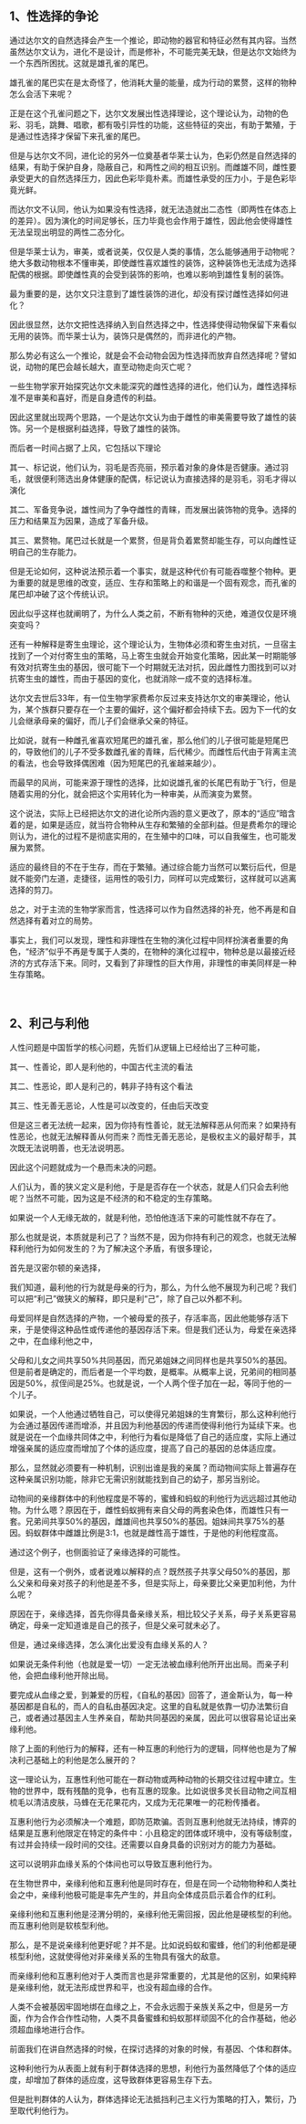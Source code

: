 <h2>1、性选择的争论</h2><p data-pid="0mh8Z4qr">通过达尔文的自然选择会产生一个推论，即动物的器官和特征必然有其内容。当然虽然达尔文认为，进化不是设计，而是修补，不可能完美无缺，但是达尔文始终为一个东西所困扰。这就是雄孔雀的尾巴。</p><p data-pid="qyMtjkbb">雄孔雀的尾巴实在是太奇怪了，他消耗大量的能量，成为行动的累赘，这样的物种怎么会活下来呢？</p><p data-pid="QvPN3jEC">正是在这个孔雀问题之下，达尔文发展出性选择理论，这个理论认为，动物的色彩、羽毛，跳舞、唱歌，都有吸引异性的功能，这些特征的突出，有助于繁殖，于是通过性选择才保留下来孔雀的尾巴。</p><p data-pid="Pmx-gJqL">但是与达尔文不同，进化论的另外一位奠基者华莱士认为，色彩仍然是自然选择的结果，有助于保护自身，隐蔽自己，和两性之间的相互识别。而雌雄不同，雌性要承受更大的自然选择压力，因此色彩毕竟朴素。而雄性承受的压力小，于是色彩毕竟光鲜。</p><p data-pid="_-gvHkTT">而达尔文不认同，他认为如果没有性选择，就无法造就出二态性（即两性在体态上的差异）。因为演化的时间足够长，压力毕竟也会作用于雄性，因此他会使得雄性无法呈现出明显的两性二态分化。</p><p data-pid="ausgtrvh">但是华莱士认为，审美，或者说美，仅仅是人类的事情，怎么能够通用于动物呢？绝大多数动物根本不懂审美，即使雌性喜欢雄性的装饰，这种装饰也无法成为选择配偶的根据。即使雌性真的会受到装饰的影响，也难以影响到雄性复制的装饰。</p><p data-pid="viMSv-P0">最为重要的是，达尔文只注意到了雄性装饰的进化，却没有探讨雌性选择如何进化？</p><p data-pid="Rbl88OoU">因此很显然，达尔文把性选择纳入到自然选择之中，性选择使得动物保留下来看似无用的装饰。而华莱士认为，装饰只是偶然的，而非进化的产物。</p><p data-pid="D5YNMHhp">那么势必有这么一个推论，就是会不会动物会因为性选择而放弃自然选择呢？譬如说，动物的尾巴会越长越大，直至动物走向灭亡呢？</p><p data-pid="xHB_83RE">一些生物学家开始探究达尔文未能深究的雌性选择的进化，他们认为，雌性选择标准不是审美和喜好，而是自身遗传的利益。</p><p data-pid="SmzRXd7u">因此这里就出现两个思路，一个是达尔文认为由于雌性的审美需要导致了雄性的装饰。另一个是根据利益选择，导致了雄性的装饰。</p><p data-pid="QJjp7H9y">而后者一时间占据了上风，它包括以下理论</p><p data-pid="E9XQ4ZxC">其一、标记说，他们认为，羽毛是否亮丽，预示着对象的身体是否健康。通过羽毛，就很便利筛选出身体健康的配偶，标记说认为直接选择的是羽毛，羽毛才得以演化</p><p data-pid="VD3oekPl">其二、军备竞争说，雄性间为了争夺雌性的青睐，而发展出装饰物的竞争。选择的压力和结果互为因果，造成了军备升级。</p><p data-pid="GWN9PN9x">其三、累赘物。尾巴过长就是一个累赘，但是背负着累赘却能生存，可以向雌性证明自己的生存能力。</p><p data-pid="HvSKRMxG">但是无论如何，这种说法预示着一个事实，就是这种代价有可能吞噬整个物种。更为重要的就是思维的改变，适应、生存和策略上的和谐是一个固有观念，而孔雀的尾巴却冲破了这个传统认识。</p><p data-pid="lLo-tTuT">因此似乎这样也就阐明了，为什么人类之前，不断有物种的灭绝，难道仅仅是环境突变吗？</p><p data-pid="J0YoSUFp">还有一种解释是寄生虫理论，这个理论认为，生物体必须和寄生虫对抗，一旦宿主找到了一个对付寄生虫的策略，马上寄生虫就会开始变化策略，因此某一时期能够有效对抗寄生虫的基因，很可能下一个时期就无法对抗，因此雌性力图找到可以对抗寄生虫的雄性，而由于基因的变化，也就消除一成不变的选择标准。</p><p data-pid="DJNs3yiQ">达尔文去世后33年，有一位生物学家费希尔反过来支持达尔文的审美理论，他认为，某个族群只要存在一个主要的偏好，这个偏好都会持续下去。因为下一代的女儿会继承母亲的偏好，而儿子们会继承父亲的特征。</p><p data-pid="bUPMv1pM">比如说，就有一种雌孔雀喜欢短尾巴的雄孔雀，那么他们的儿子很可能是短尾巴的，导致他们的儿子不受多数雌孔雀的青睐，后代稀少。而雌性后代由于背离主流的看法，也会导致择偶困难（因为短尾巴的孔雀越来越少）。</p><p data-pid="6ftH6PsO">而最早的风尚，可能来源于理性的选择，比如说雄孔雀的长尾巴有助于飞行，但是随着实用的分化，就会把这个实用转化为一种审美，从而演变为累赘。</p><p data-pid="nWMGNd__">这个说法，实际上已经把达尔文的进化论所内涵的意义更改了，原本的“适应”暗含着的是，如果是适应，就当符合物种从生存和繁殖的全部利益。但是费希尔的理论则认为，进化的过程不是彻底实用的，在生殖中的口味，可以自我催生，也可能发展为累赘。</p><p data-pid="nGsj55qs">适应的最终目的不在于生存，而在于繁殖。通过综合能力当然可以繁衍后代，但是就不能旁门左道，走捷径，运用性的吸引力，同样可以完成繁衍，这样就可以逃离选择的剪刀。</p><p data-pid="vB89JIjp">总之，对于主流的生物学家而言，性选择可以作为自然选择的补充，他不再是和自然选择有着对立的局势。</p><p data-pid="__zpVrvP">事实上，我们可以发现，理性和非理性在生物的演化过程中同样扮演者重要的角色，“经济”似乎不再是专属于人类的，在物种的演化过程中，物种总是以最接近经济的方式存活下来。同时，又看到了非理性的巨大作用，非理性的审美同样是一种生存策略。</p><p><br></p><h2>2、利己与利他</h2><p data-pid="FteuLoLK">人性问题是中国哲学的核心问题，先哲们从逻辑上已经给出了三种可能，</p><p data-pid="Ceg3k2Tq">其一、性善论，即人是利他的，中国古代主流的看法</p><p data-pid="ILvRy0AD">其二、性恶论，即人是利己的，韩非子持有这个看法</p><p data-pid="acOk0lPK">其三、性无善无恶论，人性是可以改变的，任由后天改变</p><p data-pid="G2QsG-6-">但是这三者无法统一起来，因为你持有性善论，就无法解释恶从何而来？如果持有性恶论，也就无法解释善从何而来？而性无善无恶论，是极权主义的最好帮手，其次既无法说明善，也无法说明恶。</p><p data-pid="rNiVYR0N">因此这个问题就成为一个悬而未决的问题。</p><p data-pid="TH4U6lJE">人们认为，善的狭义定义是利他，于是是否存在一个状态，就是人们只会去利他呢？当然不可能，因为这是不经济的和不稳定的生存策略。</p><p data-pid="i2KPkDQ6">如果说一个人无缘无故的，就是利他，恐怕他连活下来的可能性就不存在了。</p><p data-pid="UNH0TBxY">那么也就是说，本质就是利己了？当然不是，因为你持有利己的观念，也就无法解释利他行为如何发生的？为了解决这个矛盾，有很多理论，</p><p data-pid="MnO-Y8gS">首先是汉密尔顿的亲选择，</p><p data-pid="9EiAAKw5">我们知道，最利他的行为就是母亲的行为，那么，为什么他不展现为利己呢？我们可以把“利己”做狭义的解释，即只是利“己”，除了自己以外都不利。</p><p data-pid="lMULdBM-">母爱同样是自然选择的产物，一个被母爱的孩子，存活率高，因此他能够存活下来，于是使得这种品性或传递他的基因存活下来。但是我们还认为，母爱在亲选择之中，在血缘利他之中，</p><p data-pid="mQoUeq0-">父母和儿女之间共享50%共同基因，而兄弟姐妹之间同样也是共享50%的基因。但是前者是确定的，而后者是一个平均数，是概率。从概率上说，兄弟间的相同基因是50%，叔侄间是25%。也就是说，一个人两个侄子加在一起，等同于他的一个儿子。</p><p data-pid="iHlDkuQe">如果说，一个人他通过牺牲自己，可以使得兄弟姐妹的生育繁衍，那么这种利他行为会通过基因传递而增添，并且因为利他基因的传递而使得利他行为延续下来。也就是说在一个血缘共同体之中，利他行为看似是降低了自己的适应度，实际上通过增强亲属的适应度而增加了个体的适应度，提高了自己的基因的总体适应度。</p><p data-pid="PAszBdGn">那么，显然就必须要有一种机制，识别出谁是我的亲属？而动物间实际上普遍存在这种亲属识别功能，除非它无需识别就能找到自己的幼子，那另当别论。</p><p data-pid="Zgv3ZzZa">动物间的亲缘群体中的利他程度是不等的，蜜蜂和蚂蚁的利他行为远远超过其他动物。为什么嗯？原因在于，雌性蚂蚁拥有来自父母的两套染色体，而雄性只有一套。兄弟间共享50%的基因，雌雄间也共享50%的基因。姐妹间共享75%的基因。蚂蚁群体中雌雄比例是3:1，也就是雌性高于雄性，于是他的利他程度高。</p><p data-pid="3k5M0rKi">通过这个例子，也侧面验证了亲缘选择的可能性。</p><p data-pid="H6Ualqn6">但是，这有一个例外，或者说难以解释的点？既然孩子共享父母50%的基因，那么父亲和母亲对孩子的利他是差不多，但是实际上，母亲要比父亲更加利他，为什么呢？</p><p data-pid="C8whv_xw">原因在于，亲缘选择，首先你得具备亲缘关系，相比较父子关系，母子关系更容易确定，母亲一定知道谁是自己的孩子，但是父亲可就未必了。</p><p data-pid="Zv1TyvtI">但是，通过亲缘选择，怎么演化出爱没有血缘关系的人？</p><p data-pid="JX92UeHi">如果说无条件利他（也就是爱一切）一定无法被血缘利他所开出出局。而亲子利他，会把血缘利他开除出局。</p><p data-pid="jomjtNU1">要完成从血缘之爱，到兼爱的历程，《自私的基因》回答了，道金斯认为，每一种基因都是自私的，而人的自私由基因决定。这里的自私就是依靠一切办法繁衍自己，或者通过基因主人生养亲自，帮助共同基因的亲属，因此可以很容易论证出亲缘利他。</p><p data-pid="BaFfVq1H">除了上面的利他行为的解释，还有一种互惠的利他行为的逻辑，同样他也是为了解决利己基础上的利他是怎么展开的？</p><p data-pid="_EVvv5W9">这一理论认为，互惠性利他可能在一群动物或两种动物的长期交往过程中建立。生物的世界中，既有残酷的竞争，也有互惠的现象。比如说很多灵长目动物之间互相梳毛以清洁皮肤，马蜂在无花果花内，又成为无花果唯一的花粉传播者。</p><p data-pid="lVncWost">互惠利他行为必须解决一个难题，即防范欺骗。否则互惠利他就无法持续，博弈的结果是互惠利他限定在特定的条件中：小且稳定的团体或环境中，没有等级制度，有过并会持续一段时间的交往。还需要以自身具备的识别对方的能力为基础。</p><p data-pid="WBMgx1ag">这可以说明非血缘关系的个体间也可以导致互惠利他行为。</p><p data-pid="5gUUGxv6">在生物世界中，亲缘利他和互惠利他是同时存在，但是在同一个动物物种和人类社会之中，亲缘利他极可能是率先产生的，并且向全体成员启示着合作的红利。</p><p data-pid="RcEXcYxf">亲缘利他和互惠利他是泾渭分明的，亲缘利他无需回报，因此他是硬核型的利他。而互惠利他则是软核型利他。</p><p data-pid="VLnYsIPF">那么，是不是说亲缘利他更好呢？并不是。比如说蚂蚁和蜜蜂，他们的利他都是硬核型利他，这就使得他对非亲缘关系的生物具有强大的敌意。</p><p data-pid="rxg1MR8Y">而亲缘利他和互惠利他对于人类而言也是非常重要的，尤其是他的区别，如果纯粹是亲缘利他，就无法形成世界和平，也没有超血缘的合作。</p><p data-pid="VxnYSxbB">人类不会被基因牢固地绑在血缘之上，不会永远囿于亲族关系之中，但是另一方面，作为合作合作性动物，人类不具备蜜蜂和蚂蚁那样顽固不化的合作基础，他必须超血缘地进行合作。</p><p data-pid="wpB89VVg">前面我们在讲自然选择的时候，在探讨选择的对象的时候，有基因、个体和群体。</p><p data-pid="7hhnFWnz">这种利他行为从表面上就有利于群体选择的思想，利他行为虽然降低了个体的适应度，却增加了群体的适应度，这导致群体更容易生存下去。</p><p data-pid="A-ja9ys-">但是批判群体的人认为，群体选择论无法抵挡利己主义行为策略的打入，繁衍，乃至取代利他行为。</p><p></p><p></p><p></p><p></p>